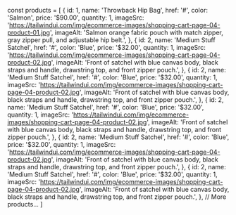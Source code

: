const products = [
  {
    id: 1,
    name: 'Throwback Hip Bag',
    href: '#',
    color: 'Salmon',
    price: '$90.00',
    quantity: 1,
    imageSrc: 'https://tailwindui.com/img/ecommerce-images/shopping-cart-page-04-product-01.jpg',
    imageAlt: 'Salmon orange fabric pouch with match zipper, gray zipper pull, and adjustable hip belt.',
  },
  {
    id: 2,
    name: 'Medium Stuff Satchel',
    href: '#',
    color: 'Blue',
    price: '$32.00',
    quantity: 1,
    imageSrc: 'https://tailwindui.com/img/ecommerce-images/shopping-cart-page-04-product-02.jpg',
    imageAlt:
      'Front of satchel with blue canvas body, black straps and handle, drawstring top, and front zipper pouch.',
  },
  {
    id: 2,
    name: 'Medium Stuff Satchel',
    href: '#',
    color: 'Blue',
    price: '$32.00',
    quantity: 1,
    imageSrc: 'https://tailwindui.com/img/ecommerce-images/shopping-cart-page-04-product-02.jpg',
    imageAlt:
      'Front of satchel with blue canvas body, black straps and handle, drawstring top, and front zipper pouch.',
  },
  {
    id: 2,
    name: 'Medium Stuff Satchel',
    href: '#',
    color: 'Blue',
    price: '$32.00',
    quantity: 1,
    imageSrc: 'https://tailwindui.com/img/ecommerce-images/shopping-cart-page-04-product-02.jpg',
    imageAlt:
      'Front of satchel with blue canvas body, black straps and handle, drawstring top, and front zipper pouch.',
  },
  {
    id: 2,
    name: 'Medium Stuff Satchel',
    href: '#',
    color: 'Blue',
    price: '$32.00',
    quantity: 1,
    imageSrc: 'https://tailwindui.com/img/ecommerce-images/shopping-cart-page-04-product-02.jpg',
    imageAlt:
      'Front of satchel with blue canvas body, black straps and handle, drawstring top, and front zipper pouch.',
  },
  {
    id: 2,
    name: 'Medium Stuff Satchel',
    href: '#',
    color: 'Blue',
    price: '$32.00',
    quantity: 1,
    imageSrc: 'https://tailwindui.com/img/ecommerce-images/shopping-cart-page-04-product-02.jpg',
    imageAlt:
      'Front of satchel with blue canvas body, black straps and handle, drawstring top, and front zipper pouch.',
  },
  // More products...
]



 